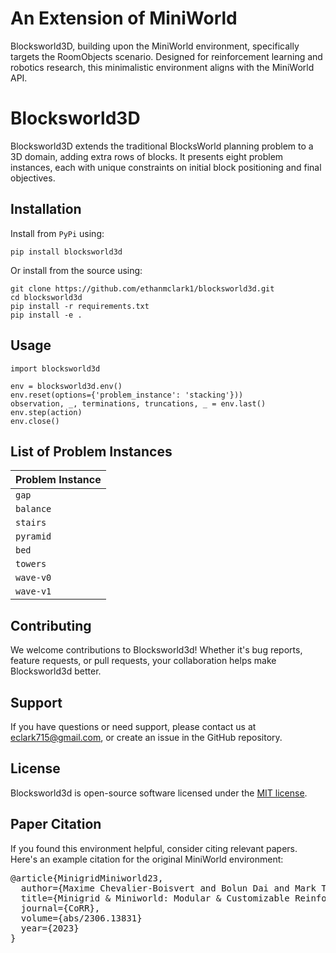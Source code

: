 # An Extension of MiniWorld

Blocksworld3D, building upon the MiniWorld environment, specifically targets the RoomObjects scenario. Designed for reinforcement learning and robotics research, this minimalistic environment aligns with the MiniWorld API.

# Blocksworld3D

Blocksworld3D extends the traditional BlocksWorld planning problem to a 3D domain, adding extra rows of blocks. It presents eight problem instances, each with unique constraints on initial block positioning and final objectives.

## Installation

Install from ``PyPi`` using:

``pip install blocksworld3d``

Or install from the source using:

```
git clone https://github.com/ethanmclark1/blocksworld3d.git
cd blocksworld3d
pip install -r requirements.txt
pip install -e .
```

## Usage

```
import blocksworld3d

env = blocksworld3d.env()
env.reset(options={'problem_instance': 'stacking'}))
observation, _, terminations, truncations, _ = env.last()
env.step(action)
env.close()
```

## List of Problem Instances

| Problem Instance |
| ---------------- |
| ``gap``          |
| ``balance``      |
| ``stairs``       |
| ``pyramid``      |
| ``bed``          |
| ``towers``       |
| ``wave-v0``      |
| ``wave-v1``      |

## Contributing

We welcome contributions to Blocksworld3d! Whether it's bug reports, feature requests, or pull requests, your collaboration helps make Blocksworld3d better.

## Support

If you have questions or need support, please contact us at [eclark715@gmail.com](mailto:eclark715@gmail.com), or create an issue in the GitHub repository.

## License

Blocksworld3d is open-source software licensed under the [MIT license](https://chat.openai.com/LINK_TO_YOUR_LICENSE).

## Paper Citation

If you found this environment helpful, consider citing relevant papers. Here's an example citation for the original MiniWorld environment:

<pre>
@article{MinigridMiniworld23,
  author={Maxime Chevalier-Boisvert and Bolun Dai and Mark Towers and Rodrigo de Lazcano and Lucas Willems and Salem Lahlou and Suman Pal and Pablo Samuel Castro and Jordan Terry},
  title={Minigrid & Miniworld: Modular & Customizable Reinforcement Learning Environments for Goal-Oriented Tasks},
  journal={CoRR},
  volume={abs/2306.13831}
  year={2023}
}
</pre>
